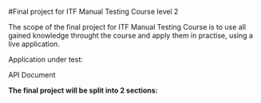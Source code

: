#Final project for ITF Manual Testing Course level 2

The scope of the final project for ITF Manual Testing Course is to use all gained knowledge throught the course and apply them in practise, using a live application.

Application under test:

API Document

**The final project will be split into 2 sections:** 

